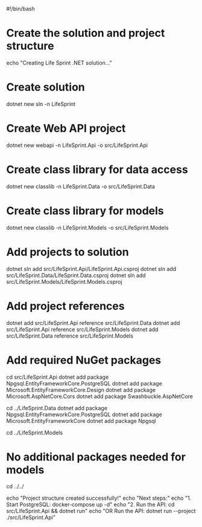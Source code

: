 #!/bin/bash

# Create the solution and project structure

echo "Creating Life Sprint .NET solution..."

# Create solution

dotnet new sln -n LifeSprint

# Create Web API project

dotnet new webapi -n LifeSprint.Api -o src/LifeSprint.Api

# Create class library for data access

dotnet new classlib -n LifeSprint.Data -o src/LifeSprint.Data

# Create class library for models

dotnet new classlib -n LifeSprint.Models -o src/LifeSprint.Models

# Add projects to solution

dotnet sln add src/LifeSprint.Api/LifeSprint.Api.csproj
dotnet sln add src/LifeSprint.Data/LifeSprint.Data.csproj
dotnet sln add src/LifeSprint.Models/LifeSprint.Models.csproj

# Add project references

dotnet add src/LifeSprint.Api reference src/LifeSprint.Data
dotnet add src/LifeSprint.Api reference src/LifeSprint.Models
dotnet add src/LifeSprint.Data reference src/LifeSprint.Models

# Add required NuGet packages

cd src/LifeSprint.Api
dotnet add package Npgsql.EntityFrameworkCore.PostgreSQL
dotnet add package Microsoft.EntityFrameworkCore.Design
dotnet add package Microsoft.AspNetCore.Cors
dotnet add package Swashbuckle.AspNetCore

cd ../LifeSprint.Data
dotnet add package Npgsql.EntityFrameworkCore.PostgreSQL
dotnet add package Microsoft.EntityFrameworkCore
dotnet add package Npgsql

cd ../LifeSprint.Models

# No additional packages needed for models

cd ../../

echo "Project structure created successfully!"
echo "Next steps:"
echo "1. Start PostgreSQL: docker-compose up -d"
echo "2. Run the API: cd src/LifeSprint.Api && dotnet run"
echo "OR Run the API: dotnet run --project ./src/LifeSprint.Api"
